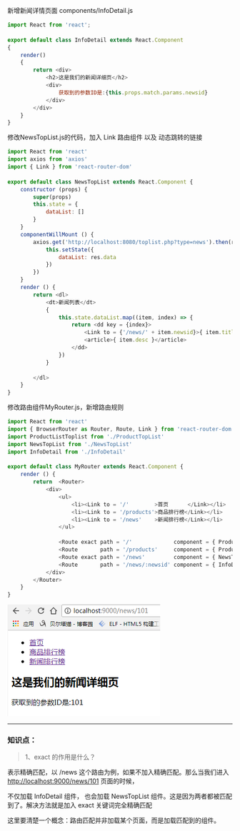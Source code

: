 新增新闻详情页面 components/InfoDetail.js

```js
import React from 'react';

export default class InfoDetail extends React.Component
{
    render()
    {
        return <div>
            <h2>这是我们的新闻详细页</h2>
            <div>
                获取到的参数ID是:{this.props.match.params.newsid}
            </div>
        </div>
    }
}
```

修改NewsTopList.js的代码，加入 Link 路由组件 以及 动态跳转的链接

```js
import React from 'react'
import axios from 'axios'
import { Link } from 'react-router-dom'

export default class NewsTopList extends React.Component {
    constructor (props) {
        super(props)
        this.state = {
            dataList: []
        }
    }
    componentWillMount () {
        axios.get('http://localhost:8080/toplist.php?type=news').then(res => {
            this.setState({
                dataList: res.data
            })
        })
    }
    render () {
        return <dl>
            <dt>新闻列表</dt>
            {
                this.state.dataList.map((item, index) => {
                    return <dd key = {index}>
                        <Link to = {'/news/' + item.newsid}>{ item.title }</Link>
                        <article>{ item.desc }</article>
                    </dd>
                })
            }

        </dl>
    }
}
```

修改路由组件MyRouter.js，新增路由规则

```js
import React from 'react'
import { BrowserRouter as Router, Route, Link } from 'react-router-dom'
import ProductListToplist from './ProductTopList'
import NewsTopList from './NewsTopList'
import InfoDetail from './InfoDetail'

export default class MyRouter extends React.Component {
    render () {
        return  <Router>
            <div>
                <ul>
                    <li><Link to = '/'        >首页      </Link></li>
                    <li><Link to = '/products'>商品排行榜</Link></li>
                    <li><Link to = '/news'    >新闻排行榜</Link></li>
                </ul>

                <Route exact path = '/'             component = { ProductListToplist }/>
                <Route       path = '/products'     component = { ProductListToplist }/>
                <Route exact path = '/news'         component = { NewsTopList }/>
                <Route       path = '/news/:newsid' component = { InfoDetail }/>
            </div>
        </Router>
    }
}
```

![](/assets/luyouRoutersaasdasd.png)

---

### 知识点：

> 1、exact 的作用是什么？

表示精确匹配，以 /news 这个路由为例，如果不加入精确匹配。那么当我们进入 [http://localhost:9000/news/101](http://localhost:9000/news/101) 页面的时候，

不仅加载 InfoDetail 组件， 也会加载 NewsTopList 组件。这是因为两者都被匹配到了。解决方法就是加入 exact 关键词完全精确匹配

这里要清楚一个概念：路由匹配并非加载某个页面，而是加载匹配到的组件。


